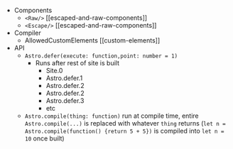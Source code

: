 - Components
	- `<Raw/>` [[escaped-and-raw-components]]
	- `<Escape/>` [[escaped-and-raw-components]]
- Compiler
	- AllowedCustomElements [[custom-elements]]
- API
	- `Astro.defer(execute: function,point: number = 1)`
		- Runs after rest of site is built
			- Site.0
			- Astro.defer.1
			- Astro.defer.2
			- Astro.defer.2
			- Astro.defer.3
			- etc
	- `Astro.compile(thing: function)` run at compile time, entire `Astro.compile(...)` is replaced with whatever `thing` returns (`let n = Astro.compile(function() {return 5 + 5})` is compiled into `let n = 10` once built)